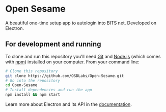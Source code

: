 # Open Sesame

A beautiful one-time setup app to autologin into BITS net.
Developed on Electron.


## For development and running

To clone and run this repository you'll need [Git](https://git-scm.com) and [Node.js](https://nodejs.org/en/download/) (which comes with [npm](http://npmjs.com)) installed on your computer. From your command line:

```bash
# Clone this repository
git clone https://github.com/OSDLabs/Open-Sesame.git
# Go into the repository
cd Open-Sesame
# Install dependencies and run the app
npm install && npm start
```

Learn more about Electron and its API in the [documentation](http://electron.atom.io/docs/latest).



